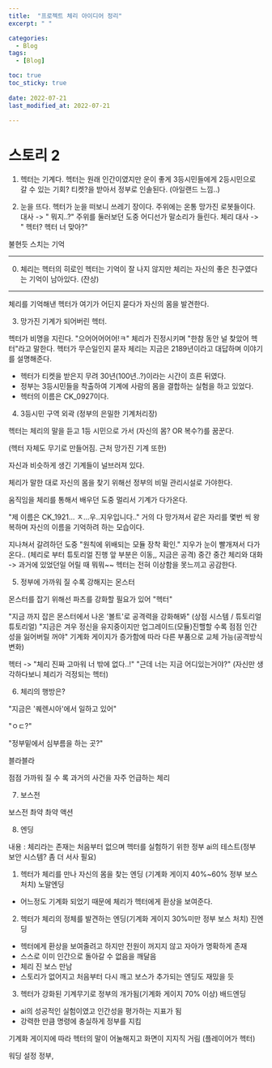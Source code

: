 ```yaml
---
title:  "프로젝트 체리 아이디어 정리"
excerpt: " "

categories:
  - Blog
tags:
  - [Blog]

toc: true
toc_sticky: true
 
date: 2022-07-21
last_modified_at: 2022-07-21

--- 
```


# 스토리 2

1. 헥터는 기계다.
헥터는 원래 인간이였지만 운이 좋게 3등시민들에게 2등시민으로 갈 수 있는 기회? 티켓?을 받아서 정부로 인솔된다.
(아일랜드 느낌..)

2.  눈을 뜨다.
헥터가 눈을 떠보니 쓰레기 장이다. 
주위에는 온통 망가진 로봇들이다.
대사 -> " 뭐지..?"
주위를 둘러보던 도중 어디선가 말소리가 들린다.
체리 대사 -> " 헥터? 헥터 너 맞아?"

불현듯 스치는 기억

------------------------------
0. 체리는 헥터의 히로인
헥터는 기억이 잘 나지 않지만 체리는 자신의 좋은 친구였다는 기억이 남아있다.
(잔상)
------------------------------

체리를 기억해낸 헥터가 여기가 어딘지 묻다가 자신의 몸을 발견한다.

3. 망가진 기계가 되어버린 헥터.

헥터가 비명을 지린다. "으어어어어어!ㅋ"
체리가 진정시키며 "한참 동안 널 찾았어 헥터"라고 말한다.
헥터가 무슨일인지 묻자  체리는  지금은 2189년이라고 대답하며 이야기를 설명해준다.
-  헥터가 티켓을 받은지 무려 30년(100년..?)이라는 시간이 흐른 뒤였다. 
-  정부는 3등시민들을 착출하여 기계에 사람의 몸을 결합하는 실험을 하고 있었다.
-  헥터의 이름은 CK_0927이다.

4. 3등시민 구역 외곽 (정부의 은밀한 기계처리장)
 
헥터는 체리의 말을 듣고 1등 시민으로 가서 (자신의 몸? OR 복수?)를 꿈꾼다.  

(헥터 자체도 무기로 만들어짐. 근처 망가진 기계 또한)

자신과 비슷하게 생긴 기계들이 널브러져 있다.

체리가 말한 대로 자신의 몸을 찾기 위해선 정부의 비밀 관리시설로 가야한다.

움직임을 체리를 통해서 배우던 도중 멀리서 기계가 다가온다.

"제 이름은 CK_1921... ㅈ...우..지우입니다.."
거의 다 망가져서 같은 자리를 몇번 씩 왕복하며 자신의 이름을 기억하려 하는 모습이다.

지나쳐서 갈려하던 도중
"원칙에 위배되는 모듈 장착 확인."
지우가 눈이 빨개져서 다가온다.. 
(체리로 부터 튜토리얼 진행 앞 부분은 이동,, 지금은 공격)
중간 중간 체리와 대화 -> 과거에 있었던일 어릴 때 뭐뭐~~
헥터는 전혀 이상함을 못느끼고 공감한다.

5. 정부에 가까워 질 수록 강해지는 몬스터

몬스터를 잡기 위해선 파츠를 강화할 필요가 있어 "헥터"

"지금 까지 잡은 몬스터에서 나온 '볼트'로 공격력을 강화해봐" 
(상점 시스템 / 튜토리얼 튜토리얼)
"지금은 겨우 정신을 유지중이지만 업그레이드(모듈)진핼할 수록 점점 인간성을 잃어버릴 꺼야"
기계화 게이지가 증가함에 따라 다른 부품으로 교체 가능(공격방식 변화)

헥터 -> "체리 진짜 고마워 너 밖에 없다..!"
"근데 너는 지금 어디있는거야?"
(자신만 생각하다보니 체리가 걱정되는 헥터)

6. 체리의 행방은?

"지금은 '퀘렌시아'에서 일하고 있어"

"ㅇㄷ?"

"정부밑에서 심부름을 하는 곳?"

블라블라

점점 가까워 질 수 록 과거의 사건을 자주 언급하는 체리

7. 보스전

보스전 촤약 촤약 액션

8. 엔딩

내용 : 체리라는 존재는 처음부터 없으며 헥터를 실험하기 위한 정부 ai의 테스트(정부 보안 시스템? 좀 더 서사 필요)

1. 헥터가 체리를 만나 자신의 몸을 찾는 엔딩 (기계화 게이지 40%~60% 정부 보스 처치) 노말엔딩
 - 어느정도 기계화 되었기 때문에 체리가 헥터에게 환상을 보여준다.
2. 헥터가 체리의 정체를 발견하는 엔딩(기계화 게이지 30%미만 정부 보스 처치) 진엔딩
 - 헥터에게 환상을 보여줄려고 하지만 전원이 꺼지지 않고 자아가 명확하게 존재
 - 스스로 이미 인간으로 돌아갈 수 없음을 깨달음
 - 체리 진 보스 만남
 - 스토리가 없어지고 처음부터 다시 깨고 보스가 추가되는 엔딩도 재밌을 듯
3. 헥터가 강화된 기계무기로 정부의 개가됨(기계화 게이지 70% 이상) 배드엔딩
 - ai의 성공적인 실험이였고 인간성을 평가하는 지표가 됨
 - 강력한 만큼 명령에 충실하게 정부를 지킴

기계화 게이지에 따라 헥터의 말이 어눌해지고 화면이 지지직 거림 (플레이어가 헥터)

워딩 설정
정부, 






